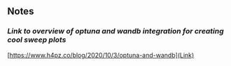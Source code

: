 ## Notes
### *Link to overview of optuna and wandb integration for creating cool sweep plots*
[https://www.h4pz.co/blog/2020/10/3/optuna-and-wandb](Link)

